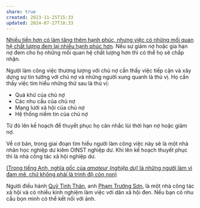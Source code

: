 ```yaml
---
share: true
created: 2023-11-25T15:33
updated: 2024-07-27T18:33
---
```

[Nhiều tiền hơn có làm tăng thêm hạnh phúc, nhưng việc có những mối quan hệ chất lượng đem lại nhiều hạnh phúc hơn](../../../%E2%9A%A1Hi%E1%BB%83u%20bi%E1%BA%BFt%20s%C3%A2u/Kinh%20t%E1%BA%BF.%20T%C3%A2m%20l%C3%BD%20h%E1%BB%8Dc%20qu%E1%BA%A3n%20l%C3%BD%20v%C3%A0%20lao%20%C4%91%E1%BB%99ng/Kinh%20t%E1%BA%BF/Kinh%20t%E1%BA%BF%20phi%20ch%C3%ADnh%20th%E1%BB%A9c/Nhi%E1%BB%81u%20ti%E1%BB%81n%20h%C6%A1n%20c%C3%B3%20l%C3%A0m%20t%C4%83ng%20th%C3%AAm%20h%E1%BA%A1nh%20ph%C3%BAc,%20nh%C6%B0ng%20vi%E1%BB%87c%20c%C3%B3%20nh%E1%BB%AFng%20m%E1%BB%91i%20quan%20h%E1%BB%87%20ch%E1%BA%A5t%20l%C6%B0%E1%BB%A3ng%20%C4%91em%20l%E1%BA%A1i%20nhi%E1%BB%81u%20h%E1%BA%A1nh%20ph%C3%BAc%20h%C6%A1n.md). Nếu sự giảm nợ hoặc gia hạn nợ đem cho họ những mối quan hệ chất lượng hơn thì có thể họ sẽ chấp nhận.

Người làm công việc thương lượng với chủ nợ cần thấy việc tiếp cận và xây dựng sự tin tưởng với chủ nợ và những người xung quanh là thú vị. Họ cần thấy việc tìm hiểu những thứ sau là thú vị:
- Quá khứ của chủ nợ
- Các nhu cầu của chủ nợ
- Mạng lưới xã hội của chủ nợ
- Hệ thống niềm tin của chủ nợ

Từ đó lên kế hoạch để thuyết phục họ cân nhắc lùi thời hạn nợ hoặc giảm nợ.

Về cơ bản, trong giai đoạn tìm hiểu người làm công việc này sẽ là một nhà nhân học nghiệp dư kiêm OINST nghiệp dư. Khi lên kế hoạch thuyết phục thì là nhà công tác xã hội nghiệp dư.

[(Trong tiếng Anh, nghĩa gốc của *amateur (nghiệp dư)* là những người làm vì đam mê, chứ không phải là trình độ còn non)](https://obsidian.quảcầu.cc/⚡Hiểu%20biết%20sâu/Kinh%20tế.%20Tâm%20lý%20học%20quản%20lý%20và%20lao%20động/Kinh%20tế/Lịch%20sử,%20triết%20học,%20chính%20trị,%20xã%20hội%20học%20trong%20kinh%20tế/Trong%20tiếng%20Anh,%20nghĩa%20gốc%20của%20amateur%20(nghiệp%20dư)%20là%20những%20người%20làm%20vì%20đam%20mê,%20chứ%20không%20phải%20là%20trình%20độ%20còn%20non?utm_source=Vault+B+Tồn+tại+trong+thế+giới+tư+bản+(Tài+nguyên)&utm_medium=Vault&utm_campaign=C1&utm_content=&utm_term=)

Người điều hành [Quỹ Tình Thân](https://www.facebook.com/profile.php?id=100077601589557&v=timeline&lst=100038413598261%3A100077601589557%3A1684514892&eav=AfZ-gv2lqyQB0Aq69YPKH02KBMzxO_jh4u9moWoAnA8pDhYcwmMc0rLzR_dOt0o4jOQ&refid=17&paipv=0 "Facebook"), anh [Phạm Trường Sơn](../../../%E2%9A%A1Hi%E1%BB%83u%20bi%E1%BA%BFt%20s%C3%A2u/Kinh%20doanh%20c%C3%B3%20tr%C3%A1ch%20nhi%E1%BB%87m.%20H%E1%BB%97%20tr%E1%BB%A3%20ng%C6%B0%E1%BB%9Di%20y%E1%BA%BFu%20th%E1%BA%BF/H%E1%BB%97%20tr%E1%BB%A3%20ng%C6%B0%E1%BB%9Di%20y%E1%BA%BFu%20th%E1%BA%BF/Ph%E1%BA%A1m%20Tr%C6%B0%E1%BB%9Dng%20S%C6%A1n.md), là một nhà công tác xã hội và có nhiều kinh nghiệm làm việc với dân xã hội đen. Nếu bạn có nhu cầu bọn mình có thể kết nối với ảnh.
